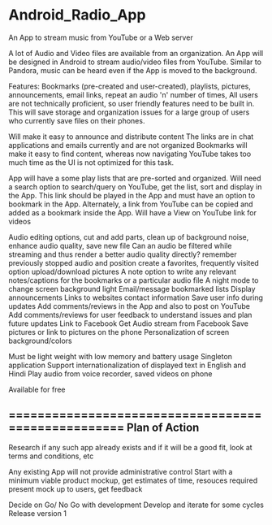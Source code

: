 # Android_Radio_App
An App to stream music from YouTube or a Web server

A lot of Audio and Video files are available from an organization. An App will be designed in Android to stream audio/video files from YouTube. Similar to Pandora, music can be heard even if the App is moved to the background.

Features: Bookmarks (pre-created and user-created), playlists, pictures, announcements, email links, repeat an audio 'n' number of times, 
All users are not technically proficient, so user friendly features need to be built in.
This will save storage and organization issues for a large group of users who currently save files on their phones.

Will make it easy to announce and distribute content
The links are in chat applications and emails currently and are not organized
Bookmarks will make it easy to find content, whereas now navigating YouTube takes too much time as the UI is not optimized for this task.

App will have a some play lists that are pre-sorted and organized.
Will need a search option to search/query on YouTube, get the list, sort and display in the App. This link should be played in the App and must have an option to bookmark in the App. Alternately, a link from YouTube can be copied and added as a bookmark inside the App.
Will have a View on YouTube link for videos

Audio editing options, cut and add parts, clean up of background noise, enhance audio quality, save new file
Can an audio be filtered while streaming and thus render a better audio quality directly?
remember previously stopped audio and position
create a favorites, frequently visited option
upload/download pictures
A note option to write any relevant notes/captions for the bookmarks or a particular audio file
A night mode to change screen background light
Email/message bookmarked lists
Display announcements
Links to websites
contact information
Save user info during updates
Add comments/reviews in the App and also to post on YouTube
Add comments/reviews for user feedback to understand issues and plan future updates
Link to Facebook
Get Audio stream from Facebook
Save pictures or link to pictures on the phone
Personalization of screen background/colors

Must be light weight with low memory and battery usage
Singleton application
Support internationalization of displayed text in English and Hindi
Play audio from voice recorder, saved videos on phone

Available for free


===================================================
Plan of Action
--------------
Research if any such app already exists and if it will be a good fit, look at terms and conditions, etc

Any existing App will not provide administrative control
Start with a minimum viable product mockup, get estimates of time, resouces required
present mock up to users, get feedback

Decide on Go/ No Go with development
Develop and iterate for some cycles
Release version 1
